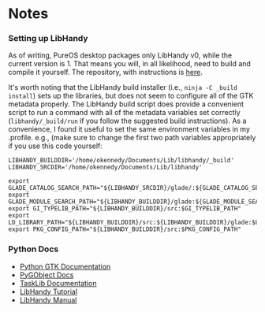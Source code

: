 # Notes

### Setting up LibHandy
As of writing, PureOS desktop packages only LibHandy v0, while the current version is 1.  That means you will, in all likelihood, need to build and compile it yourself.  The repository, with instructions is [here](https://source.puri.sm/Librem5/libhandy).  

It's worth noting that the LibHandy build installer (i.e., `ninja -C _build install`) sets up the libraries, but does not seem to configure all of the GTK metadata properly.  The LibHandy build script does provide a convenient script to run a command with all of the metadata variables set correctly (`libhandy/_build/run` if you follow the suggested build instructions).  As a convenience, I found it useful to set the same environment variables in my .profile.  e.g., (make sure to change the first two path variables appropriately if you use this code yourself:

```
LIBHANDY_BUILDDIR='/home/okennedy/Documents/Lib/libhandy/_build'
LIBHANDY_SRCDIR='/home/okennedy/Documents/Lib/libhandy'

export GLADE_CATALOG_SEARCH_PATH="${LIBHANDY_SRCDIR}/glade/:${GLADE_CATALOG_SEARCH_PATH}"
export GLADE_MODULE_SEARCH_PATH="${LIBHANDY_BUILDDIR}/glade:${GLADE_MODULE_SEARCH_PATH}"
export GI_TYPELIB_PATH="${LIBHANDY_BUILDDIR}/src:$GI_TYPELIB_PATH"
export LD_LIBRARY_PATH="${LIBHANDY_BUILDDIR}/src:${LIBHANDY_BUILDDIR}/glade:$LD_LIBRARY_PATH"
export PKG_CONFIG_PATH="${LIBHANDY_BUILDDIR}/src:$PKG_CONFIG_PATH"
```

### Python Docs
- [Python GTK Documentation](https://python-gtk-3-tutorial.readthedocs.io/)
- [PyGObject Docs](https://pygobject.readthedocs.io/en/latest/)
- [TaskLib Documentation](https://tasklib.readthedocs.io/)
- [LibHandy Tutorial](https://tuxphones.com/tutorial-developing-responsive-linux-smartphone-apps-libhandy-gtk-part-1/)
- [LibHandy Manual](https://developer.puri.sm/projects/libhandy/unstable/index.html)
